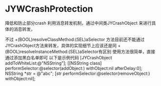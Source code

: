 # JYWCrashProtection
降低和防止部分crash
利用消息转发机制，通过中间类JYCrashObject 来进行具体的消息转发，

不过 
+(BOOL)resolveClassMethod:(SEL)aSelector
方法目前还不能通过JYCrashObject方法来转发，具体的实现细节上应该还是同
+(BOOL)resolveInstanceMethod:(SEL)aSelector有区别
使用方法很简单，直接通过添加黑白名单即可
以下是示例代码
[JYCrashObject addToWhiteList:@"NSString"];
[[NSString class] performSelector:@selector(addObject:) withObject:nil afterDelay:0];
NSString *str = @"abc";
[str performSelector:@selector(removeObject:) withObject:nil];


